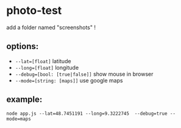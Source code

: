 # photo-test

add a folder named "screenshots" !


## options:

* `--lat=[float]` latitude
* `--long=[float]` longitude
* `--debug=[bool: [true|false]]` show mouse in browser
* `--mode=[string: [maps]]` use google maps


## example: 
`node app.js --lat=48.7451191 --long=9.3222745  --debug=true --mode=maps`